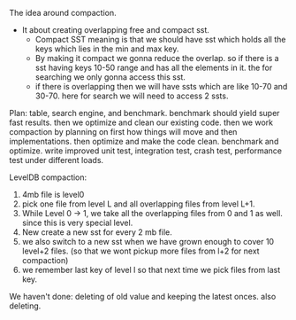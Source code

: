 The idea around compaction.

* It about creating overlapping free and compact sst.
  * Compact SST meaning is that we should have sst which holds all the keys which lies in the min and max key.
  * By making it compact we gonna reduce the overlap. so if there is a sst having keys 10-50 range and has all the elements in it. the for searching we only gonna access this sst.
  * if there is overlapping then we will have ssts which are like 10-70 and 30-70. here for search we will need to access 2 ssts.



Plan:
table, search engine, and benchmark.
benchmark should yield super fast results. 
then we optimize and clean our existing code.
then we work compaction by planning on first how things will move and then implementations.
then optimize and make the code clean.
benchmark and optimize.
write improved unit test, integration test, crash test, performance test under different loads.



LevelDB compaction:
1. 4mb file is level0
2. pick one file from level L and all overlapping files from level L+1.
3. While Level 0 -> 1, we take all the overlapping files from 0 and 1 as well. since this is very special level.
4. New create a new sst for every 2 mb file.
5. we also switch to a new sst when we have grown enough to cover 10 level+2 files. (so that we wont pickup more files from l+2 for next compaction)
6. we remember last key of level l so that next time we pick files from last key.


We haven't done:
deleting of old value and keeping the latest onces. also deleting.